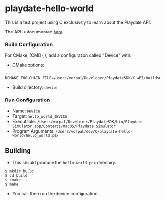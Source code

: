 # playdate-hello-world

This is a test project using C exclusively to learn about the Playdate API.

The API is documented [here](https://sdk.play.date/2.0.1/Inside%20Playdate%20with%20C.html).

### Build Configuration

For CMake, (CMD-,), add a configuration called "Device" with:
* CMake options:
```
-DCMAKE_TOOLCHAIN_FILE=/Users/vorpal/Developer/PlaydateSDK/C_API/buildsupport/arm.cmake
```
* Build directory: `device`

### Run Configuration

* Name: `Device`
* Target: `hello_world_DEVICE`
* Executable: `/Users/vorpal/Developer/PlaydateSDK/bin/Playdate Simulator.app/Contents/MacOS/Playdate Simulator`
* Program Arguments: `/Users/vorpal/dev/C/playdate-hello-world/hello_world.pdx`

## Building

* This should produce the `hello_world.pdx` directory.

```shell
$ mkdir build
$ cd build
$ cmake ..
$ make
```

* You can then run the device configuration.